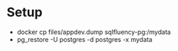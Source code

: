 # Setup

- docker cp files/appdev.dump sqlfluency-pg:/mydata
- pg_restore -U postgres -d postgres -x mydata